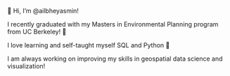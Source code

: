 👋 Hi, I’m @ailbheyasmin!

I recently graduated with my Masters in Environmental Planning program from UC Berkeley! 🐻

I love learning and self-taught myself SQL and Python 🐍

I am always working on improving my skills in geospatial data science and visualization!

<!---
ailbheyasmin/ailbheyasmin is a ✨ special ✨ repository because its `README.md` (this file) appears on your GitHub profile.
You can click the Preview link to take a look at your changes.
--->
